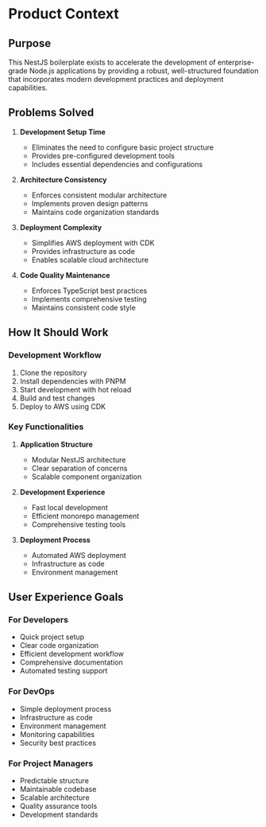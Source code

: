 # Product Context

## Purpose
This NestJS boilerplate exists to accelerate the development of enterprise-grade Node.js applications by providing a robust, well-structured foundation that incorporates modern development practices and deployment capabilities.

## Problems Solved
1. **Development Setup Time**
   - Eliminates the need to configure basic project structure
   - Provides pre-configured development tools
   - Includes essential dependencies and configurations

2. **Architecture Consistency**
   - Enforces consistent modular architecture
   - Implements proven design patterns
   - Maintains code organization standards

3. **Deployment Complexity**
   - Simplifies AWS deployment with CDK
   - Provides infrastructure as code
   - Enables scalable cloud architecture

4. **Code Quality Maintenance**
   - Enforces TypeScript best practices
   - Implements comprehensive testing
   - Maintains consistent code style

## How It Should Work

### Development Workflow
1. Clone the repository
2. Install dependencies with PNPM
3. Start development with hot reload
4. Build and test changes
5. Deploy to AWS using CDK

### Key Functionalities
1. **Application Structure**
   - Modular NestJS architecture
   - Clear separation of concerns
   - Scalable component organization

2. **Development Experience**
   - Fast local development
   - Efficient monorepo management
   - Comprehensive testing tools

3. **Deployment Process**
   - Automated AWS deployment
   - Infrastructure as code
   - Environment management

## User Experience Goals

### For Developers
- Quick project setup
- Clear code organization
- Efficient development workflow
- Comprehensive documentation
- Automated testing support

### For DevOps
- Simple deployment process
- Infrastructure as code
- Environment management
- Monitoring capabilities
- Security best practices

### For Project Managers
- Predictable structure
- Maintainable codebase
- Scalable architecture
- Quality assurance tools
- Development standards 